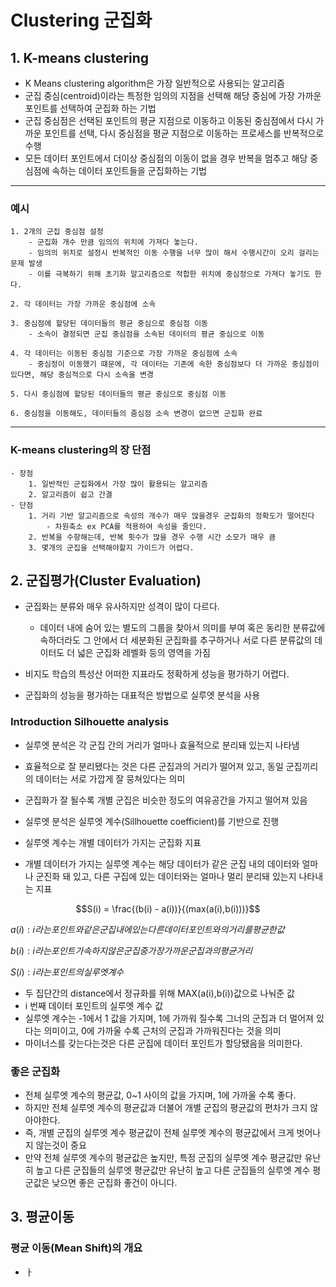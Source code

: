 # Clustering 군집화

## 1. K-means clustering
- K Means clustering algorithm은 가장 일반적으로 사용되는 알고리즘
- 군집 중심(centroid)이라는 특정한 임의의 지점을 선택해 해당 중심에 가장 가까운 포인트를 선택하여 군집화 하는 기법
- 군집 중심점은 선택된 포인트의 평균 지점으로 이동하고 이동된 중심점에서 다시 가까운 포인트를 선택, 다시 중심점을 평균 지점으로 이동하는 프로세스를 반복적으로 수행
- 모든 데이터 포인트에서 더이상 중심점의 이동이 없을 경우 반복을 멈추고 해당 중심점에 속하는 데이터 포인트들을 군집화하는 기법

--- 
### 예시
    1. 2개의 군집 중심점 설정
        - 군집화 개수 만큼 임의의 위치에 가져다 놓는다.
        - 임의의 위치로 설정시 반복적인 이동 수행을 너무 많이 해서 수행시간이 오리 걸리는 문제 발생
        - 이를 극복하기 위해 초기화 알고리즘으로 적합한 위치에 중심정으로 가져다 놓기도 한다.

    2. 각 데이터는 가장 가까운 중심점에 소속

    3. 중심점에 할당된 데이터들의 평균 중심으로 중심점 이동
        - 소속이 결정되면 군집 중심점을 소속된 데이터의 평균 중심으로 이동

    4. 각 데이터는 이동된 중심점 기준으로 가장 가까운 중심점에 소속
        - 중심정이 이동했기 떄문에, 각 데이터는 기존에 속한 중심점보다 더 가까운 중심점이 있다면, 해당 중심적으로 다시 소속을 변경

    5. 다시 중심점에 할당된 데이터들의 평균 중심으로 중심점 이동
    
    6. 중심점을 이동해도, 데이터들의 줌심점 소속 변경이 없으면 군집화 완료
---


### K-means clustering의 장 단점

    - 장점
        1. 일반적인 군집화에서 가장 많이 활용되는 알고리즘
        2. 알고리즘이 쉽고 간결
    - 단점
        1. 거리 기반 알고리즘으로 속성의 개수가 매우 많을경우 군집화의 정확도가 떨어진다
            - 차원축소 ex PCA를 적용하여 속성을 줄인다.
        2. 반복을 수항해는데, 반복 횟수가 많을 경우 수행 시간 소모가 매우 큼
        3. 몇개의 군집을 선택해야할지 가이드가 어렵다.

## 2. 군집평가(Cluster Evaluation)

- 군집화는 분류와 매우 유사하지만 성격이 많이 다르다.
    - 데이터 내에 숨어 있는 별도의 그룹을 찾아서 의미를 부여 혹은 동리한 분류값에 속하더라도 그 안에서 더 세분화된 군집화를 추구하거나 서로 다른 분류값의 데이터도 더 넓은 군집화 레벨화 등의 영역을 가짐

- 비지도 학습의 특성산 어떠한 지표라도 정확하게 성능을 평가하기 어렵다.
- 군집화의 성능을 평가하는 대표적은 방법으로 실루엣 분석을 사용


### Introduction Silhouette analysis

- 실루엣 분석은 각 군집 간의 거리가 얼마나 효율적으로 분리돼 있는지 나타냄
- 효율적으로 잘 분리됐다는 것은 다른 군집과의 거리가 떨어져 있고, 동일 군집끼리의 데이터는 서로 가깝게 잘 뭉쳐있다는 의미
- 군집화가 잘 될수록 개별 군집은 비슷한 정도의 여유공간을 가지고 떨어져 있음

- 실루엣 분석은 실루엣 계수(Sillhouette coefficient)를 기반으로 진행
- 실루엣 계수는 개별 데이터가 가지는 군집화 지표
- 개별 데이터가 가지는 실루엣 계수는 해당 데이터가 같은 군집 내의 데이터와 얼마나 군진화 돼 있고, 다른 구집에 있는 데이터와는 얼마나 멀리 분리돼 있는지 나타내는 지표

$$S(i) = \frac{(b(i) - a(i))}{(max(a(i),b(i)))}$$

$a(i) : i 라는 포인트와 같은 군집 내에 있는 다른 데이터 포인트와의 거리를 평균한 값$

$b(i) : i 라는 포인트가 속하지 않은 군집중 가장 가까운 군집과의 평균 거리$

$S(i) : i 라는 포인트의 실루엣 계수$


- 두 집단간의 distance에서 정규화를 위해 MAX(a(i),b(i))값으로 나눠준 값
- i 번째 데이터 포인트의 실루엣 계수 값
- 실루엣 계수는 -1에서 1 값을 가지며, 1에 가까워 질수록 그너의 군집과 더 멀어져 있다는 의미이고, 0에 가까울 수록 근처의 군집과 가까워진다는 것을 의미
- 마이너스를 갖는다는것은 다른 군집에 데이터 포인트가 할당됐음을 의미한다.

### 좋은 군집화

- 전체 실루엣 계수의 평균값, 0~1 사이의 값을 가지며, 1에 가까울 수록 좋다.
- 하지만 전체 실루엣 계수의 평균값과 더불어 개별 군집의 평균값의 편차가 크지 않아야한다.
- 즉, 개별 군집의 실루엣 계수 평균값이 전체 실루엣 계수의 평균값에서 크게 벗어나지 않는것이 중요
- 만약 전체 실루엣 계수의 평균값은 높지만, 특정 군집의 실루엣 계수 평균값만 유난히 높고 다른 군집들의 실루엣 평균값만 유난히 높고 다른 군집들의 실루엣 계수 평군값은 낮으면 좋은 군집화 좋건이 아니다.

## 3. 평균이동

### 평균 이동(Mean Shift)의 개요

- ㅏ